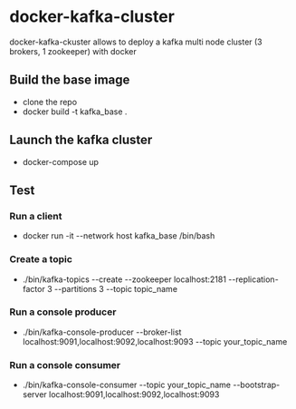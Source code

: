 # docker-kafka-cluster
docker-kafka-ckuster allows to deploy a kafka multi node cluster (3 brokers, 1 zookeeper) with docker

## Build the base image 
- clone the repo 
- docker build -t kafka_base .

## Launch the kafka cluster
- docker-compose up 

## Test
### Run a client 
- docker run -it --network host kafka_base /bin/bash
### Create a topic 
- ./bin/kafka-topics --create --zookeeper localhost:2181 --replication-factor 3 --partitions 3 --topic topic_name
### Run a console producer 
- ./bin/kafka-console-producer --broker-list localhost:9091,localhost:9092,localhost:9093 --topic your_topic_name

### Run a console consumer
- ./bin/kafka-console-consumer --topic your_topic_name --bootstrap-server localhost:9091,localhost:9092,localhost:9093
